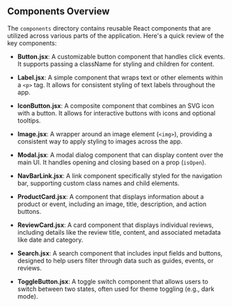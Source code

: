 ## Components Overview

The `components` directory contains reusable React components that are utilized across various parts of the application. Here's a quick review of the key components:

- **Button.jsx**: A customizable button component that handles click events. It supports passing a className for styling and children for content.
  
- **Label.jsx**: A simple component that wraps text or other elements within a `<p>` tag. It allows for consistent styling of text labels throughout the app.

- **IconButton.jsx**: A composite component that combines an SVG icon with a button. It allows for interactive buttons with icons and optional tooltips.

- **Image.jsx**: A wrapper around an image element (`<img>`), providing a consistent way to apply styling to images across the app.

- **Modal.jsx**: A modal dialog component that can display content over the main UI. It handles opening and closing based on a prop (`isOpen`).

- **NavBarLink.jsx**: A link component specifically styled for the navigation bar, supporting custom class names and child elements.

- **ProductCard.jsx**: A component that displays information about a product or event, including an image, title, description, and action buttons.

- **ReviewCard.jsx**: A card component that displays individual reviews, including details like the review title, content, and associated metadata like date and category.

- **Search.jsx**: A search component that includes input fields and buttons, designed to help users filter through data such as guides, events, or reviews.

- **ToggleButton.jsx**: A toggle switch component that allows users to switch between two states, often used for theme toggling (e.g., dark mode).
